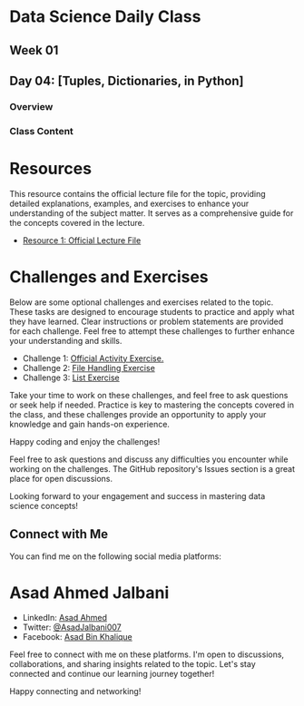 # Data Science Daily Class

## Week 01

## Day 04: [Tuples, Dictionaries,  in Python]

### Overview

### Class Content



# Resources

This resource contains the official lecture file for the topic, providing detailed explanations, examples, and exercises to enhance your understanding of the subject matter. It serves as a comprehensive guide for the concepts covered in the lecture.

- [Resource 1: Official Lecture File](https://drive.google.com/file/d/1CnlX3HY83BnoLYMmcj4OTdJLr5vTpTd-/view?usp=sharing)

# Challenges and Exercises

Below are some optional challenges and exercises related to the topic. These tasks are designed to encourage students to practice and apply what they have learned. Clear instructions or problem statements are provided for each challenge. Feel free to attempt these challenges to further enhance your understanding and skills.

- Challenge 1: [Official Activity Exercise.](https://drive.google.com/file/d/15HaZCPJu6P4ZxaZVJKIxJdKX9Ck54om8/view?usp=sharing)
- Challenge 2: [File Handling Exercise](https://github.com/asadjalbani/datasciencebootcamp2023/blob/main/week01/day03/file_io_exercise.md)
- Challenge 3: [List Exercise](https://github.com/asadjalbani/datasciencebootcamp2023/blob/main/week01/day03/listexercise.md)

Take your time to work on these challenges, and feel free to ask questions or seek help if needed. Practice is key to mastering the concepts covered in the class, and these challenges provide an opportunity to apply your knowledge and gain hands-on experience.

Happy coding and enjoy the challenges!

Feel free to ask questions and discuss any difficulties you encounter while working on the challenges. The GitHub repository's Issues section is a great place for open discussions.

Looking forward to your engagement and success in mastering data science concepts!

## Connect with Me

You can find me on the following social media platforms:

# Asad Ahmed Jalbani 

- LinkedIn: [Asad Ahmed](https://www.linkedin.com/in/yourprofile)
- Twitter: [@AsadJalbani007](https://twitter.com/AsadJalbani007)
- Facebook: [Asad Bin Khalique](https://www.facebook.com/asadahmed.jalbani.1)

Feel free to connect with me on these platforms. I'm open to discussions, collaborations, and sharing insights related to the topic. Let's stay connected and continue our learning journey together!


Happy connecting and networking!
